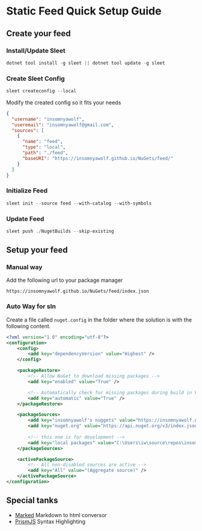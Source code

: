 # Static Feed Quick Setup Guide

## Create your feed

### Install/Update Sleet

```powershell
dotnet tool install -g sleet || dotnet tool update -g sleet
```

### Create Sleet Config

```powershell
sleet createconfig --local
```

Modify the created config so it fits your needs

```json
{
  "username": "insomnyawolf",
  "useremail": "insomnyawolf@gmail.com",
  "sources": [
    {
      "name": "feed",
      "type": "local",
      "path": "./feed",
      "baseURI": "https://insomnyawolf.github.io/NuGets/feed/"
    }
  ]
}
```

### Initialize Feed

```powershell
sleet init --source feed --with-catalog --with-symbols
```

### Update Feed

```powershell
sleet push ./NugetBuilds --skip-existing
```

## Setup your feed

### Manual way

Add the following url to your package manager

```plaintext
https://insomnyawolf.github.io/NuGets/feed/index.json
```

### Auto Way for sln

Create a file called ``nuget.config`` in the folder where the solution is with the following content.

```xml
<?xml version="1.0" encoding="utf-8"?>
<configuration>
    <config>
        <add key="dependencyVersion" value="Highest" />
    </config>

    <packageRestore>
        <!-- Allow NuGet to download missing packages -->
        <add key="enabled" value="True" />

        <!-- Automatically check for missing packages during build in Visual Studio -->
        <add key="automatic" value="True" />
    </packageRestore>

    <packageSources>
        <add key="insomnyawolf's nuggets" value="https://insomnyawolf.github.io/NuGets/feed/index.json" />
        <add key="nuget.org" value="https://api.nuget.org/v3/index.json" />
        
        <!-- this one is for development -->
        <add key="local packages" value="C:\Users\iw\source\repos\insomnyawolf nugets\docs\NugetBuilds" />
    </packageSources>

    <activePackageSource>
        <!-- All non-disabled sources are active -->
        <add key="All" value="(Aggregate source)" />
    </activePackageSource>
</configuration>
```

## Special tanks

* [Marked](https://github.com/markedjs/marked) Markdown to html conversor
* [PrismJS](https://github.com/PrismJS/prism) Syntax Highlighting
